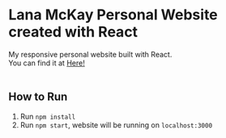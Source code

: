 # Lana McKay Personal Website created with React

My responsive personal website built with React.
<br/>
You can find it at <a href="https://github.com/lanamckay/lanamckaywebsite">Here!</a>
<br/>
<br/>

## How to Run

1. Run `npm install`
2. Run `npm start`, website will be running on `localhost:3000`